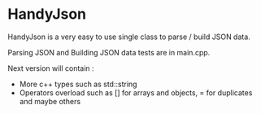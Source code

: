 HandyJson
=========

HandyJson is a very easy to use single class to parse / build JSON data.




Parsing JSON and Building JSON data tests are in main.cpp.


Next version will contain :
- More c++ types such as std::string
- Operators overload such as [] for arrays and objects, = for duplicates and maybe others
